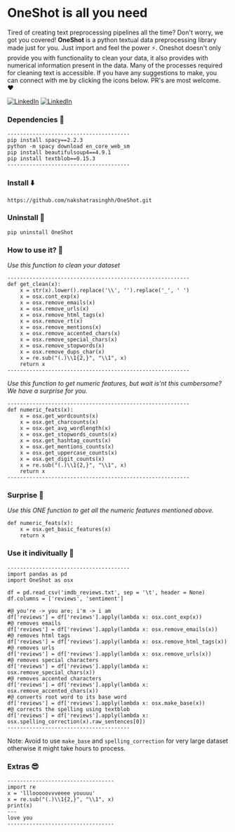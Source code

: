 # OneShot is all you need

Tired of creating text preprocessing pipelines all the time? Don't worry, we got you covered! **OneShot** is a python textual data preprocessing library made just for you. Just import and feel the power ⚡. Oneshot doesn't only provide you with functionality to clean your data, it also provides with numerical information present in the data. Many of the processes required for cleaning text is accessible. If you have any suggestions to make, you can connect with me by clicking the icons below. PR's are most welcome. ❤️

<p align="left" align='right'>
<a target="_blank"href="https://www.linkedin.com/in/nakshatrasinghh/"><img alt="LinkedIn" src="https://img.shields.io/badge/linkedin-%230077B5.svg?style=for-the-badge&logo=linkedin&logoColor=white"/></a>
<a target="_blank"href="mailto:iamnakshatrasingh@gmail.com"><img alt="LinkedIn" src="https://img.shields.io/badge/Gmail-D14836?style=for-the-badge&logo=gmail&logoColor=white"/></a>
</p>

### Dependencies 🚒
```
---------------------------------------
pip install spacy==2.2.3
python -m spacy download en_core_web_sm
pip install beautifulsoup4==4.9.1
pip install textblob==0.15.3
---------------------------------------
```

### Install ⬇️

`https://github.com/nakshatrasinghh/OneShot.git`

### Uninstall 👋

`pip uninstall OneShot`

### How to use it? 🤔

*Use this function to clean your dataset*
```
----------------------------------------------------------
def get_clean(x):
    x = str(x).lower().replace('\\', '').replace('_', ' ')
    x = osx.cont_exp(x)
    x = osx.remove_emails(x)
    x = osx.remove_urls(x)
    x = osx.remove_html_tags(x)
    x = osx.remove_rt(x)
    x = osx.remove_mentions(x)
    x = osx.remove_accented_chars(x)
    x = osx.remove_special_chars(x)
    x = osx.remove_stopwords(x)
    x = osx.remove_dups_char(x)
    x = re.sub("(.)\\1{2,}", "\\1", x)
    return x
----------------------------------------------------------
```

*Use this function to get numeric features, but wait is'nt this cumbersome? We have a surprise for you.*
```
----------------------------------------------------------
def numeric_feats(x):
    x = osx.get_wordcounts(x)
    x = osx.get_charcounts(x)
    x = osx.get_avg_wordlength(x)
    x = osx.get_stopwords_counts(x)
    x = osx.get_hashtag_counts(x)
    x = osx.get_mentions_counts(x)
    x = osx.get_uppercase_counts(x)
    x = osx.get_digit_counts(x)
    x = re.sub("(.)\\1{2,}", "\\1", x)
    return x
----------------------------------------------------------
```

### Surprise 🤗

*Use this ONE function to get all the numeric features mentioned above.*
```
def numeric_feats(x):
    x = osx.get_basic_features(x)
    return x
```

### Use it indivitually 🧨
```
---------------------------------------
import pandas as pd
import OneShot as osx

df = pd.read_csv('imdb_reviews.txt', sep = '\t', header = None)
df.columns = ['reviews', 'sentiment']

#@ you're -> you are; i'm -> i am
df['reviews'] = df['reviews'].apply(lambda x: osx.cont_exp(x))
#@ removes emails
df['reviews'] = df['reviews'].apply(lambda x: osx.remove_emails(x))
#@ removes html tags
df['reviews'] = df['reviews'].apply(lambda x: osx.remove_html_tags(x))
#@ removes urls
df['reviews'] = df['reviews'].apply(lambda x: osx.remove_urls(x))
#@ removes special characters
df['reviews'] = df['reviews'].apply(lambda x: osx.remove_special_chars(x))
#@ removes accented characters
df['reviews'] = df['reviews'].apply(lambda x: osx.remove_accented_chars(x))
#@ converts root word to its base word
df['reviews'] = df['reviews'].apply(lambda x: osx.make_base(x))
#@ corrects the spelling using textblob
df['reviews'] = df['reviews'].apply(lambda x: osx.spelling_correction(x).raw_sentences[0]) 
---------------------------------------
```

Note: Avoid to use `make_base` and `spelling_correction` for very large dataset otherwise it might take hours to process.


### Extras 😎

```
----------------------------------
import re
x = 'lllooooovvveeee youuuu'
x = re.sub("(.)\\1{2,}", "\\1", x)
print(x)
---
love you
----------------------------------
```
